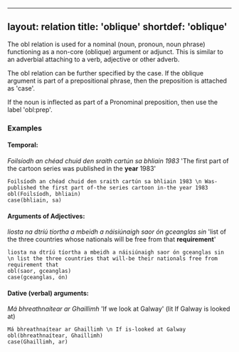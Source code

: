 
---
layout: relation
title: 'oblique'
shortdef: 'oblique'
---



The obl relation is used for a nominal (noun, pronoun, noun phrase) functioning as a non-core (oblique) argument or adjunct. 
This is similar to an adverbial attaching to a verb, adjective or other adverb.

The obl relation can be further specified by the case. If the oblique argument is part of a prepositional phrase, then the preposition is attached as 'case'.

If the noun is inflected as part of a Pronominal preposition, then use the label 'obl:prep'.

### Examples

#### Temporal:

_Foilsíodh an chéad chuid den sraith cartún sa bhliain 1983_ 'The first part of the cartoon series was published in the <b>year</b> 1983'

~~~ sdparse
Foilsíodh an chéad chuid den sraith cartún sa bhliain 1983 \n Was-published the first part of-the series cartoon in-the year 1983
obl(Foilsíodh, bhliain)
case(bhliain, sa)
~~~


#### Arguments of Adjectives:

_liosta na dtríú tíortha a mbeidh a náisiúnaigh saor ón gceanglas sin_ 'list of the three countries whose nationals will be free from that <b>requirement</b>'

~~~ sdparse
liosta na dtríú tíortha a mbeidh a náisiúnaigh saor ón gceanglas sin \n list the three countries that will-be their nationals free from requirement that
obl(saor, gceanglas)
case(gceanglas, ón)
~~~ 


#### Dative (verbal) arguments:

_Má bhreathnaítear ar Ghaillimh_ 'If we look at Galway' (lit If Galway is looked at)

~~~ sdparse
Má bhreathnaítear ar Ghaillimh \n If is-looked at Galway
obl(bhreathnaítear, Ghaillimh)
case(Ghaillimh, ar)
~~~ 





